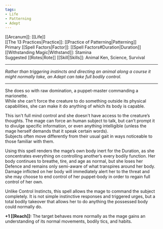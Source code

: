 ```yaml
---
tags:
- Life
- Patterning
- Adept
---
```


[[Arcanum]]: [[Life]]\
[[The 13 Practices|Practice]]: [[Practice of Patterning|Patterning]]\
Primary [[Spell Factors|Factor]]: [[Spell Factors#Duration|Duration]]\
[[Withstanding Magic|Withstand]]: Stamina\
Suggested [[Rotes|Rote]] [[Skill|Skills]]: Animal Ken, Science, Survival

---

_Rather than triggering instincts and directing an animal along a course it might normally take, an Adept can take full bodily control._

---

She does so with raw domination, a puppet-master commanding a marionette.\
While she can’t force the creature to do something outside its physical capabilities, she can make it do anything of which its body is capable.

This isn't full mind control and she doesn't have access to the creature’s thoughts. The mage can force an human subject to talk, but can’t prompt it to divulge specific information, or even anything intelligible (unless the mage herself demands that it speak certain words).\
Subjects often move differently from their usual gait in ways noticeable to those familiar with them.

Using this spell renders the mage’s own body inert for the Duration, as she concentrates everything on controlling another’s every bodily function. Her body continues to breathe, tire, and age as normal, but she loses her Defence and remains only semi-aware of what transpires around her body.\
Damage inflicted on her body will immediately alert her to the threat and she may choose to end control of her puppet-body in order to regain full control of her own.

Unlike Control Instincts, this spell allows the mage to command the subject completely. It is not simple instinctive responses and triggered urges, but a total bodily takeover that allows her to do anything the possessed body could normally do.

**+1 [[Reach]]:** The target behaves more normally as the mage gains an understanding of its normal movements, bodily tics, and habits.